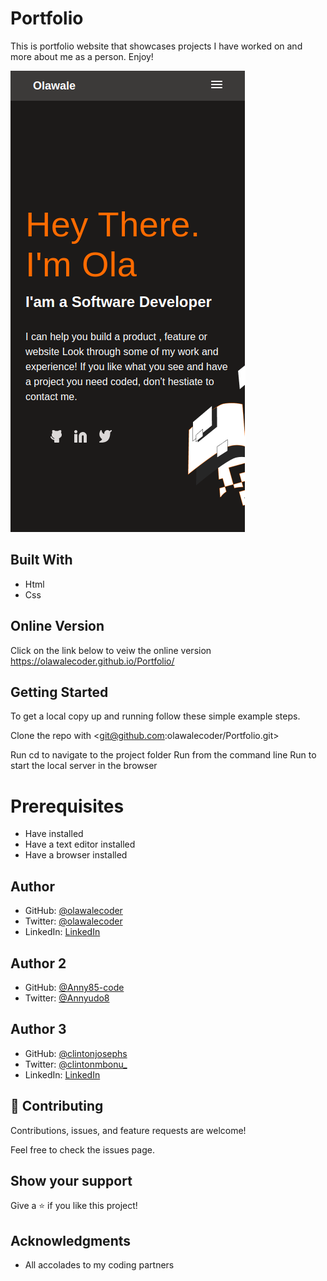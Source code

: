 # Portfolio
This is portfolio website that showcases projects I have worked on and more about me as a person. Enjoy!

![screenshot](img/screenshot.png)

## Built With 
- Html
- Css

## Online Version
Click on the link below to veiw the online version
https://olawalecoder.github.io/Portfolio/

## Getting Started

To get a local copy up and running follow these simple example steps.

Clone the repo with <git@github.com:olawalecoder/Portfolio.git>

Run cd <RestoreauntApi> to navigate to the project folder
Run <npm install> from the command line
Run <npm start> to start the local server in the browser
 
# Prerequisites
 - Have <git> installed
 - Have a text editor installed
 - Have a browser installed


## Author 
- GitHub: [@olawalecoder](https://github.com/olawalecoder)
- Twitter: [@olawalecoder](https://twitter.com/olawalecoder)
- LinkedIn: [LinkedIn](https://linkedin.com/in/bamidele-olawale-072975142)

## Author 2
- GitHub: [@Anny85-code](https://github.com/Anny85-code)
- Twitter: [@Annyudo8](https://twitter.com/Annyudo8)

## Author 3
- GitHub: [@clintonjosephs](https://github.com/clintonjosephs)
- Twitter: [@clintonmbonu_](https://twitter.com/clintonmbonu_)
- LinkedIn: [LinkedIn](https://linkedin.com/in/clinton-mbonu)


## 🤝 Contributing
Contributions, issues, and feature requests are welcome!

Feel free to check the issues page.

## Show your support
Give a ⭐️ if you like this project!

## Acknowledgments

- All accolades to my coding partners

